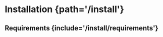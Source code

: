 # Installation {path='/install'}
<!-- This sets the path in case a linke to this path is included in some page it will get redirected to this heading -->

## Requirements {include='/install/requirements'}
<!-- This will download and include the content of the <Wiki URL>/install/requirements path -->
<div class="pagebreak"></div>
<!-- This will obviously add a page break>

## Configuration {include='/install/config'}
<div class="pagebreak"></div>

## Release Notes { .unlisted-children include='/releases'}
<!-- Sub (Children) Headings get excluded from the ToC -->